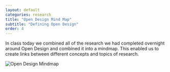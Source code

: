 ```yaml
---
layout: default
categories: research
title: "Open Design Mind Map"
subtitle: "Defining Open Design"
order: 4
---
```


In class today we combined all of the research we had completed overnight around Open Design and combined it into a mindmap. This enabled us to create links between different concepts and topics of research.

![Open Design Mindmap]({{site.imageurl}}/mindmap_opendesign.jpg)
